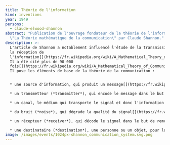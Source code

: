 ```yaml
---
title: Théorie de l'information
kind: inventions
year: 1949
persons:
  - claude-elwood-shannon
abstract: "Publication de l'ouvrage fondateur de la théorie de l'information :
  \"La Théorie mathématique de la communication\" par Claude Shannon."
description: >-
  L'article de Shannon a notablement influencé l'étude de la transmission et de
  la réception de
  l'information[](https://fr.wikipedia.org/wiki/A_Mathematical_Theory_of_Communication#cite_note-7).
  Il a été cité plus de 90 000
  fois[](https://fr.wikipedia.org/wiki/A_Mathematical_Theory_of_Communication#cite_note-9).
  Il pose les éléments de base de la théorie de la communication :


  * une source d'information, qui produit un message[](https://fr.wikipedia.org/wiki/A_Mathematical_Theory_of_Communication#cite_note-ShannonWeaver194833-10);

  * un transmetteur (*transmitter*), qui encode le message dans le but de créer un signal à envoyer dans un canal[](https://fr.wikipedia.org/wiki/A_Mathematical_Theory_of_Communication#cite_note-ShannonWeaver194833-10);

  * un canal, le médium qui transporte le signal et donc l'information du message;

  * du bruit (*noise*), qui dégrade la qualité du signal[](https://fr.wikipedia.org/wiki/A_Mathematical_Theory_of_Communication#cite_note-ShannonWeaver194834-11);

  * un récepteur (*receiver*), qui décode le signal dans le but de remettre le message[](https://fr.wikipedia.org/wiki/A_Mathematical_Theory_of_Communication#cite_note-ShannonWeaver194834-11);

  * une destinataire (*destination*), une personne ou un objet, pour laquelle le message a été conçu[](https://fr.wikipedia.org/wiki/A_Mathematical_Theory_of_Communication#cite_note-ShannonWeaver194834-11).
image: /images/events/1024px-shannon_communication_system.svg.png
---
```

